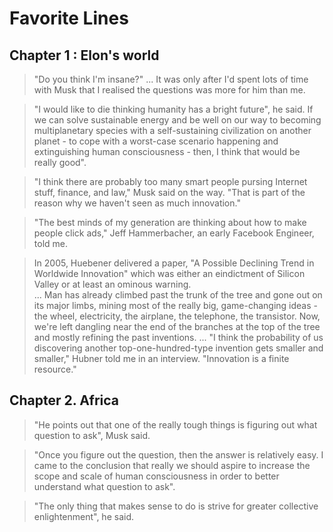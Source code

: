 # Favorite Lines

## Chapter 1 : Elon's world

> "Do you think I'm insane?"
> ...
> It was only after I'd spent lots of time with Musk that I realised the questions was more for him than me.

> "I would like to die thinking humanity has a bright future", he said. If we can solve sustainable energy and be well on our way to becoming multiplanetary species with a self-sustaining civilization on another planet - to cope with a worst-case scenario happening and extinguishing human consciousness - then, I think that would be really good".

> "I think there are probably too many smart people pursing Internet stuff, finance, and law," Musk said on the way. "That is part of the reason why we haven't seen as much innovation."

> "The best minds of my generation are thinking about how to make people click ads," Jeff Hammerbacher, an early Facebook Engineer, told me.

> In 2005, Huebener delivered a paper, "A Possible Declining Trend in Worldwide Innovation" which was either an eindictment of Silicon Valley or at least an ominous warning.  
> ...
> Man has already climbed past the trunk of the tree and gone out on its major limbs, mining most of the really big, game-changing ideas - the wheel, electricity, the airplane, the telephone, the transistor. Now, we're left dangling near the end of the branches at the top of the tree and mostly refining the past inventions.
> ...
> "I think the probability of us discovering another top-one-hundred-type invention gets smaller and smaller," Hubner told me in an interview. "Innovation is a finite resource."


## Chapter 2. Africa
> "He points out that one of the really tough things is figuring out what question to ask", Musk said.

> "Once you figure out the question, then the answer is relatively easy. I came to the conclusion that really we should aspire to increase the scope and scale of human consciousness in order to better understand what question to ask".

> "The only thing that makes sense to do is strive for greater collective enlightenment", he said.
